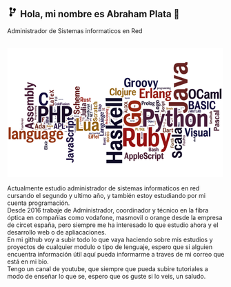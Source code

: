 ## <img src="Media/codigo.png" alt="Icono" width="25" height="25"> Hola, mi nombre es Abraham Plata 👋
<p>Administrador de Sistemas informaticos en Red</p> <br>
<img width="500" height="300" alt="banner" src="Media/bannergit.png" />
<br>
<p>Actualmente estudio administrador de sistemas informaticos en red cursando el segundo y ultimo año, y también estoy estudiando por mi cuenta programación.<br>
Desde 2016 trabaje de Administrador, coordinador y técnico en la fibra óptica en compañias como vodafone, masmovil o orange desde la empresa de circet españa, pero siempre me ha interesado lo que estudio ahora y el desarrollo web o de apliacaciones.<br>
En mi github voy a subir todo lo que vaya haciendo sobre mis estudios y proyectos de cualquier modulo o tipo de lenguaje, espero que si alguien encuentra información útil aquí pueda informarme a traves de mi correo que está en mi bio.<br>
Tengo un canal de youtube, que siempre que pueda subire tutoriales a modo de enseñar lo que se, espero que os guste si lo veis, un saludo.</p>


<!--
**Plata20/Plata20** is a ✨ _special_ ✨ repository because its `README.md` (this file) appears on your GitHub profile.

Here are some ideas to get you started:

- 🔭 I’m currently working on ...
- 🌱 I’m currently learning ...
- 👯 I’m looking to collaborate on ...
- 🤔 I’m looking for help with ...
- 💬 Ask me about ...
- 📫 How to reach me: ...
- 😄 Pronouns: ...
- ⚡ Fun fact: ...
-->
